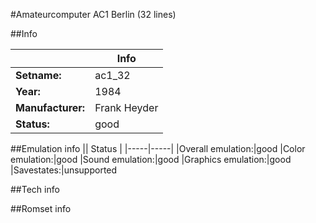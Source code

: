 #Amateurcomputer AC1 Berlin (32 lines)

##Info

||Info|
|-----|-----|
|**Setname:**|ac1_32
|**Year:**|1984
|**Manufacturer:**|Frank Heyder
|**Status:**|good

##Emulation info
|| Status |
|-----|-----|
|Overall emulation:|good
|Color emulation:|good
|Sound emulation:|good
|Graphics emulation:|good
|Savestates:|unsupported

##Tech info

##Romset info

<!--- START OF EDITED COMMENT DO NOT TOUCH TEXT ABOVE-->
